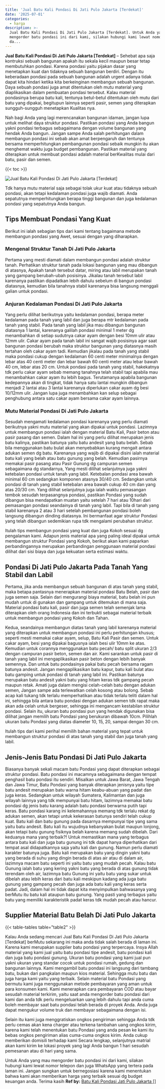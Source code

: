 ```yaml
---
title: 'Jual Batu Kali Pondasi Di Jati Pulo Jakarta [Terdekat]'
date: '2025-07-01'
categories:
  - harga
description: >-
  Jual Batu Kali Pondasi Di Jati Pulo Jakarta [Terdekat]. Untuk Anda yang mau
  mengorder batu pondasi ini dari kami, silakan hubungi kami lewat nomor telepon
  da...
---
```


**Jual Batu Kali Pondasi Di Jati Pulo Jakarta \[Terdekat\]** – Sehebat apa saja kontruksi sebuah bangunan apakah itu sekala kecil maupun besar tetap membutuhkan pondasi. Karena pondasi yaitu pijakan dasar yang menetapkan kuat dan tidaknya sebuah bangunan berdiri. Dengan itu keberadaan pondasi pada sebuah bangunan adalah urgent adanya tidak dapat kita hindari ketika kita berkeinginan membangun sebuah bangunan. Daya sebuah pondasi juga amat ditentukan oleh mutu material yang diaplikasikan dalam pembuatan pondasi tersebut. Kalau material pondasinya berupa batu kali, tentunya betul-betul ditentukan oleh mutu dari batu yang dipakai, begitupun lainnya seperti pasir, semen yang diterapkan sungguh-sungguh menetapkan Kualitas nya.

Nah bagi Anda yang lagi merencanakan bangunan idaman, jangan lupa untuk melihat daya struktur pondasi. Pastikan pondasi yang Anda bangun yakni pondasi terbagus sebagaimana dengan volume bangunan yang hendak Anda bangun. Jangan sampe Anda salah perhitungan dalam membangun pondasi ini sebab akan amat berpengaruh dan tentunya bersama memperhitungkan pembangunan pondasi sebaik mungkin itu akan menghemat waktu juga budget pembangunan. Pastikan material yang diterapkan untuk membuat pondasi adalah material berKwalitas mulai dari batu, pasir dan semen.

{{< toc >}}

![Jual Batu Kali Pondasi Di Jati Pulo Jakarta [Terdekat]](/images/jual-batu-kali-30.png)

Tdk hanya mutu material saja sebagai tolak ukur kuat atau tidaknya sebuah pondasi, akan tetapi kedalaman pondasi juga wajib diamati. Anda sepatutnya memperhitungkan berapa tinggi bangunan dan juga kedalaman pondasi yang sepatutnya Anda bangun.

## Tips Membuat Pondasi Yang Kuat

Berikut ini ialah sebagian tips dari kami tentang bagaimana metode membangun pondasi yang Awet, sesuai dengan yang diharapkan.

### Mengenal Struktur Tanah Di Jati Pulo Jakarta

Pertama yang mesti diamati dalam membangun pondasi adalah struktur tanah. Perhatikan struktur tanah pada lokasi bangunan yang mau dibangun di atasnya, Apakah tanah tersebut datar, miring atau labil merupakan tanah yang gampang berubah-ubah posisinya. Jikalau tanah tersebut labil karenanya pastikan dipadatkan lebih dahulu sebelum di bangun pondasi diatasnya, kemudian bila tanahnya stabil karenanya bisa langsung menggali galian untuk pondasi.

### Anjuran Kedalaman Pondasi Di Jati Pulo Jakarta

Yang perlu dilihat berikutnya yaitu kedalaman pondasi, berapa meter kedalaman pada tanah yang labil dan juga berapa mtr kedalaman pada tanah yang stabil. Pada tanah yang labil jika mau dibangun bangunan diatasnya 1 lantai, karenanya galilah pondasi minimal 1 meter dg menambahkan di setiap sudutnya cakar ayam dengan besi 10mm ulir atau 12mm ulir. Cakar ayam pada tanah labil ini sangat wajib posisinya agar saat bangunan pondasi berubah maka struktur bangunan yang diatasnya masih tertahan oleh cakar ayam tadi. Kemudian jikalau pada tanah yang stabil maka pondasi cukup dengan kedalaman 60 centi meter minimalnya dengan lebar atas 40 centi meter dan lebar bawah 60 centi meter atau lebar bawah 40 cm, lebar atas 20 cm. Untuk pondasi pada tanah yang stabil, hakekatnya tdk perlu cakar ayam sebab memang tanahnya telah stabil tapi apabila mau menambahkan cakar ayam itu lebih bagus. Terutamanya apabila bangunan kedepannya akan di tingkat, tidak hanya satu lantai mungkin dibangun menjadi 2 lantai atau 3 lantai karenanya diperlukan cakar ayam dg besi 10/12mm ulir. Jangan lupa juga menambahkan kan selup sebagai penghubung antara satu cakar ayam bersama cakar ayam lainnya.

### Mutu Material Pondasi Di Jati Pulo Jakarta

Sesudah mengamati kedalaman pondasi karenanya yang perlu diamati berikutnya yakni mutu material yang akan dipakai untuk pondasi. Lazimnya untuk membangun pondasi ialah dengan material Batu Kali, Pasir beton atau pasir pasang dan semen. Dalam hal ini yang perlu dilihat merupakan jenis batu kalinya, pastikan batunya yaitu batu andesit yang batu belah. Sebab bila menggunakan batu bulat akan menyebabkan kurang mengait antara adukan semen dg batu. Karenanya yang wajib di dipakai disini ialah material batu kali yang belah atau batu gunung yang belah. Kemudian pasirnya memakai pasir pasang atau Pasir Gunung dg campuran semen sebagaimana dg standarnya, Yang mesti dilihat selanjutnya juga yakni ketebalan pondasi untuk tanah yang labil. Ketebalan pondasi area bawah minimal 60 cm sedangkan komponen atasnya 30/40 cm. Sedangkan untuk pondasi di tanah yang stabil ketebalan area bawah cukup 40 cm dan yang atas 20/30 cm. Yang dilihat selanjutnya juga ialah waktu pemasangan tembok sesudah terpasangnya pondasi, pastikan Pondasi yang sudah dibangun bisa mendapatkan muatan yaitu setelah 7 hari atau 10hari dari pemasangan pondasi seandainya di tanah yang labil. Tapi bila di tanah yang stabil karenanya 2 atau 3 hari setelah pembangunan pondasi boleh langsung dibangun dinding diatasnya. Ini bermanfaat agar struktur Pondasi yang telah dibangun sedemikian rupa tdk mengalami perubahan struktur.

Itulah tips membangun pondasi yang kuat dan juga Kokoh sesuai dg pengalaman kami. Adapun jenis material apa yang paling ideal dipakai untuk membangun struktur Pondasi yang Kokoh, berikut akan kami paparkan perbandingannya merupakan perbandingan penggunaan material pondasi dilihat dari sisi biaya dan juga kekuatan serta estimasi waktu.

## Pondasi Di Jati Pulo Jakarta Pada Tanah Yang Stabil dan Labil

Pertama, jika anda membangun sebuah bangunan di atas tanah yang stabil, maka betapa pantasnya menerapkan material pondasi Batu Belah, pasir dan juga semen saja. Selain dari mengurangi biaya material, batu belah ini pun mudah untuk di gunakan dan gampang untuk ditemukan di mana saja. Material pondasi batu kali, pasir dan juga semen telah semenjak lama diterapkan oleh orang Indonesia dan ini terbukti sebagai material terbaik untuk membangun pondasi yang Kokoh dan Tahan.

Kedua, seandainya membangun diatas tanah yang labil karenanya material yang diterapkan untuk membangun pondasi ini perlu perhitungan khusus; seperti mesti memakai cakar ayam, selup, Batu Kali Pasir dan semen. Untuk cakar ayam, besi yang dipakai bagusnya ialah besi ulir 10mm ke atas. Kemudian untuk corannya menggunakan batu pecah/ batu split ukuran 2/3 dengan campuran pasir beton, semen dan air. Kami sarankan untuk pasir di tanah yang labil ini mengaplikasikan pasir beton dengan lebih banyak semennya. Dan untuk batu pondasinya pakai batu pecah bersama ragam batunya andesit. Jangan mengaplikasikan batu kapur, batu kali bulat atau batu gamping untuk pondasi di tanah yang labil ini. Pastikan batunya merupakan batu andesit yakni batu yang hitam keras tdk gampang pecah maupun retak. Amati juga dalam mengisi celah-celah batu dengan adukan semen, Jangan sampe ada terlewatkan celah kosong atau bolong. Sebab acap kali tukang tdk terlalu memperhatikan atau tidak terlalu teliti dalam hal ini, sehingga bila antara batu pondasi dengan adukan semen tdk rapat maka akan ada celah untuk bergeser, sehingga ini mengancam kestabilan struktur pondasi. Selain itu, ukuran batu pondasi pun yang hendak digunakan bisa dilihat jangan memilih batu Pondasi yang berukuran dibawah 10cm. Pilihlah ukuran batu Pondasi yang diatas diameter 10, 15, 20, sampai dengan 30 cm.

Itulah tips dari kami perihal memilih bahan material yang tepat untuk membangun struktur pondasi di atas tanah yang stabil dan juga tanah yang labil.

## Jenis-Jenis Batu Pondasi Di Jati Pulo Jakarta

Biasanya banyak sekali macam batu Pondasi yang dapat diterapkan sebagai struktur pondasi. Batu pondasi ini macamnya sebagaimana dengan tempat penghasil batu pondasi itu sendiri. Misalkan untuk Jawa Barat, Jawa Tengah dan Jawa Timur, Batu Pondasi yang banyak diterapkan jenisnya yaitu tipe batu andesit merupakan batu warna hitam keabu-abuan yang padat dan juga keras. Sedangkan untuk wilayah Sumatera, Kalimantan dan juga wilayah lainnya yang tdk mempunyai batu hitam, lazimnya memakai batu pondasi dg jenis batu karang adalah batu pondasi berwarna putih tapi keras. Batu pondasi karang ini kelemahannya memang tdk terlalu rekat dg adukan semen, akan tetapi untuk kekerasan batunya sendiri telah cukup kuat. Batu kali dan batu gunung pada dasarnya mempunyai tipe yang sama yaitu batu andesit. Batu kali itu wujudnya kebanyakan bulat maupun lonjong, akan tetapi batu gunung fisiknya belah karena memang sudah dibelah. Dari keduanya mana yang terbaik?! Untuk memastikan mana yang terbagus antara batu kali dan juga batu gunung ini tdk dapat hanya diperhatikan dari tempat asal didapatkannya saja yaitu kali dan gunung. Namun perlu diamati karakter batunya juga. Batu kali merupakan batu yang dingin yakni batu yang berada di suhu yang dingin berada di atas air atau di dalam air, lazimnya macam batu seperti ini yaitu batu yang mudah pecah. Kalau batu Gunung ialah batu yang kering yakni batu yang berada di atas gunung tidak terendam oleh air, lazimnya batu Gunung ini yaitu batu yang sukar untuk dibelah atau lebih keras dari batu kali meskipun kadang ada juga batu gunung yang gampang pecah dan juga ada batu kali yang keras serta padat. Jadi, dalam hal ini tidak dapat kita menyimpulkan bahwasanya yang berMutu itu batu kali ataupun batu gunung. Yang pasti yang terbagus yaitu batu yang memiliki karakteristik padat keras tdk mudah pecah atau hancur.

## Supplier Material Batu Belah Di Jati Pulo Jakarta

{{< table-tables table="table2" >}}

Kalau Anda sedang mencari Jual Batu Kali Pondasi Di Jati Pulo Jakarta \[Terdekat\] berMutu sekarang ini maka anda tidak salah berada di laman ini. Karena kami merupakan supplier batu pondasi yang terpercaya. Insya Allah material yang kami jual yaitu batu pondasi tipe andesit, batu pondasi kali dan juga batu pondasi gunung. Ukuran batu pondasi yang kami jual pun yakni ukuran yang standar cocok untuk pondasi rumah, gedung dan bangunan lainnya. Kami mengambil batu pondasi ini langsung dari tambang batu, bukan dari pangkalan maupun kios material. Sehingga mutu batu dan juga harga kami yaitu yang terbaik. Selain material batu Pondasi yang bermutu kami juga menggunakan metode pembayaran yang aman untuk para konsumen kami. Kami menerapkan cara pembayaran COD atau bayar sesudah material terkirim, yaitu saat anda mengorder batu pondasi dari kami dan anda tdk perlu mengeluarkan uang lebih dahulu tapi anda cuma boleh membayar saat batu pondasi telah berada di proyek Anda. Anda juga dapat mengukur volume truk dan membayar sebagaimana dengan isi.

Selain itu kami juga menggratiskan ongkos pengiriman sehingga Anda tdk perlu cemas akan kena charger atau terkena tambahan uang ongkos kirim, karena kami telah menentukan batu Pondasi yang anda pesan ke kami itu bebas ongkos pengiriman alias cuma-cuma ongkos kirim. Anda cukup memberikan domisili terhadap kami Secara lengkap, selanjutnya matrial akan kami kirim ke lokasi proyek yang lagi Anda bangun 1 hari sesudah pemesanan atau di hari yang sama.

Untuk Anda yang mau mengorder batu pondasi ini dari kami, silakan hubungi kami lewat nomor telepon dan juga WhatsApp yang tertera pada laman ini. Jangan sungkan untuk bernegosiasi karena kami menentukan bahwa kami akan memberikan harga yang terbaik sesuai dg budget keuangan anda. Terima kasih
**Ref by:** [Batu Kali Pondasi Jati Pulo Jakarta []](https://id.wikipedia.org/wiki/Batu)
